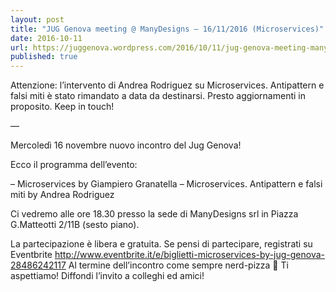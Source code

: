 ```yaml
---
layout: post
title: "JUG Genova meeting @ ManyDesigns – 16/11/2016 (Microservices)"
date: 2016-10-11
url: https://juggenova.wordpress.com/2016/10/11/jug-genova-meeting-manydesigns-16112016-microservices/
published: true 
---
```


Attenzione: l’intervento di Andrea Rodriguez su Microservices. Antipattern e falsi miti è stato rimandato a data da destinarsi. Presto aggiornamenti in proposito. Keep in touch!

 — 
 
 Mercoledì 16 novembre nuovo incontro del Jug Genova! 
 
 Ecco il programma dell’evento: 
 
 – Microservices by Giampiero Granatella 
 – Microservices. Antipattern e falsi miti by Andrea Rodriguez 
 
 Ci vedremo alle ore 18.30 presso la sede di ManyDesigns srl in Piazza G.Matteotti 2/11B (sesto piano). 
 
 La partecipazione è libera e gratuita. Se pensi di partecipare, registrati su Eventbrite http://www.eventbrite.it/e/biglietti-microservices-by-jug-genova-28486242117 Al termine dell’incontro come sempre nerd-pizza 🙂 Ti aspettiamo! Diffondi l’invito a colleghi ed amici!
